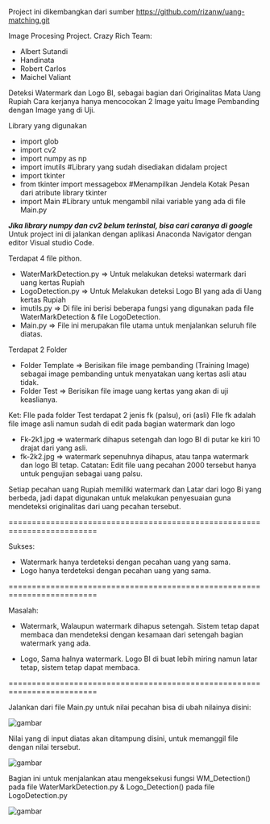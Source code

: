 Project ini dikembangkan dari sumber https://github.com/rizanw/uang-matching.git

Image Procesing Project.
Crazy Rich Team:
* Albert Sutandi
* Handinata
* Robert Carlos
* Maichel Valiant


Deteksi Watermark dan Logo BI, sebagai bagian dari Originalitas Mata Uang Rupiah
Cara kerjanya hanya mencocokan 2 Image yaitu Image Pembanding dengan Image yang di Uji.

Library yang digunakan 
* import glob
* import cv2
* import numpy as np
* import imutils                  #Library yang sudah disediakan didalam project
* import tkinter
* from tkinter import messagebox  #Menampilkan Jendela Kotak Pesan dari atribute library tkinter
* import Main                     #Library untuk mengambil nilai variable yang ada di file Main.py

***Jika library numpy dan cv2 belum terinstal, bisa cari caranya di google***
Untuk project ini di jalankan dengan aplikasi Anaconda Navigator dengan editor Visual studio Code. 

Terdapat 4 file pithon.
* WaterMarkDetection.py => Untuk melakukan deteksi watermark dari uang kertas Rupiah
* LogoDetection.py      => Untuk Melakukan deteksi Logo BI yang ada di Uang kertas Rupiah
* imutils.py            => Di file ini berisi beberapa fungsi yang digunakan pada file WaterMarkDetection & file LogoDetection.
* Main.py               => File ini merupakan file utama untuk menjalankan seluruh file diatas. 

Terdapat 2 Folder
* Folder Template => Berisikan file image pembanding (Training Image) sebagai image pembanding untuk menyatakan
  uang kertas asli atau tidak.
* Folder Test => Berisikan file image uang kertas yang akan di uji keaslianya.

Ket:
FIle pada folder Test terdapat 2 jenis fk (palsu), ori (asli)
FIle fk adalah file image asli namun sudah di edit pada bagian watermark dan logo
* Fk-2k1.jpg => watermark dihapus setengah dan logo BI di putar ke kiri 10 drajat dari yang asli.
* fk-2k2.jpg => watermark sepenuhnya dihapus, atau tanpa watermark dan logo BI tetap.
Catatan: Edit file uang pecahan 2000 tersebut hanya untuk pengujian sebagai uang palsu.

Setiap pecahan uang Rupiah memiliki watermark dan Latar dari logo Bi yang berbeda,
jadi dapat digunakan untuk melakukan penyesuaian guna mendeteksi originalitas dari uang pecahan tersebut.

=========================================================================

Sukses:
* Watermark hanya terdeteksi dengan pecahan uang yang sama.
* Logo hanya terdeteksi dengan pecahan uang yang sama.

=========================================================================

Masalah:
* Watermark, Walaupun watermark dihapus setengah.
  Sistem tetap dapat membaca dan mendeteksi dengan kesamaan dari setengah bagian watermark yang ada.

* Logo, Sama halnya watermark.
  Logo BI di buat lebih miring namun latar tetap, sistem tetap dapat membaca.
  
=========================================================================

Jalankan dari file Main.py
untuk nilai pecahan bisa di ubah nilainya disini:

![gambar](https://user-images.githubusercontent.com/101382309/167837247-b082858b-3b00-44a2-9a84-c396a8ebd24e.png)

Nilai yang di input diatas akan ditampung disini, untuk memanggil file dengan nilai tersebut.

![gambar](https://user-images.githubusercontent.com/101382309/167837657-0b717895-d0e2-4e66-93b7-13d6ad883d7b.png)

Bagian ini untuk menjalankan atau mengeksekusi fungsi 
WM_Detection() pada file WaterMarkDetection.py & Logo_Detection() pada file LogoDetection.py

![gambar](https://user-images.githubusercontent.com/101382309/167837802-104743a8-78ed-41f3-b315-9442ba2b0460.png)


